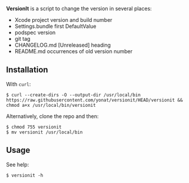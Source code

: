 **VersionIt** is a script to change the version in several places:

* Xcode project version and build number
* Settings.bundle first DefaultValue
* podspec version
* git tag
* CHANGELOG.md [Unreleased] heading
* README.md occurrences of old version number

## Installation

With `curl`:

    $ curl --create-dirs -O --output-dir /usr/local/bin https://raw.githubusercontent.com/yonat/versionit/HEAD/versionit && chmod a+x /usr/local/bin/versionit

Alternatively, clone the repo and then:

    $ chmod 755 versionit
    $ mv versionit /usr/local/bin

## Usage

See help:

    $ versionit -h
